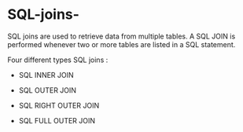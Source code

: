 # SQL-joins-
SQL joins are used to retrieve data from multiple tables. A SQL JOIN is performed whenever two or more tables are listed in a SQL statement.

Four different types SQL joins :
* SQL INNER JOIN

* SQL OUTER JOIN

* SQL RIGHT OUTER JOIN

* SQL FULL OUTER JOIN
